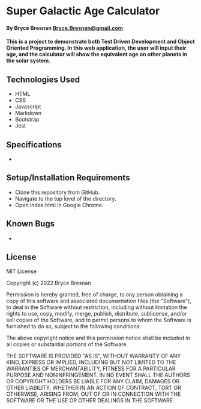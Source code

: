 # Super Galactic Age Calculator

#### By Bryce Bresnan <Bryce.Bresnan@gmail.com>

#### This is a project to demonstrate both Test Driven Development and Object Oriented Programming. In this web application, the user will input their age, and the calculator will show the equivalent age on other planets in the solar system. 


## Technologies Used

* HTML
* CSS
* Javascript
* Markdown
* Bootstrap
* Jest

## Specifications

* 


## Setup/Installation Requirements

* Clone this repository from GitHub.
* Navigate to the top level of the directory.
* Open index.html in Google Chrome.

## Known Bugs

* 

## License
MIT License

Copyright (c) 2022 Bryce Bresnan

Permission is hereby granted, free of charge, to any person obtaining a copy
of this software and associated documentation files (the "Software"), to deal
in the Software without restriction, including without limitation the rights
to use, copy, modify, merge, publish, distribute, sublicense, and/or sell
copies of the Software, and to permit persons to whom the Software is
furnished to do so, subject to the following conditions:

The above copyright notice and this permission notice shall be included in all
copies or substantial portions of the Software.

THE SOFTWARE IS PROVIDED "AS IS", WITHOUT WARRANTY OF ANY KIND, EXPRESS OR
IMPLIED, INCLUDING BUT NOT LIMITED TO THE WARRANTIES OF MERCHANTABILITY,
FITNESS FOR A PARTICULAR PURPOSE AND NONINFRINGEMENT. IN NO EVENT SHALL THE
AUTHORS OR COPYRIGHT HOLDERS BE LIABLE FOR ANY CLAIM, DAMAGES OR OTHER
LIABILITY, WHETHER IN AN ACTION OF CONTRACT, TORT OR OTHERWISE, ARISING FROM,
OUT OF OR IN CONNECTION WITH THE SOFTWARE OR THE USE OR OTHER DEALINGS IN THE
SOFTWARE.